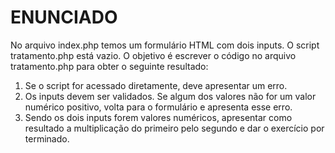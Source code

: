 # ENUNCIADO
No arquivo index.php temos um formulário HTML com dois inputs.
O script tratamento.php está vazio.
O objetivo é escrever o código no arquivo tratamento.php para
obter o seguinte resultado:

1. Se o script for acessado diretamente, deve apresentar um erro.
2. Os inputs devem ser validados. Se algum dos valores não for um
valor numérico positivo, volta para o formulário e apresenta esse erro.
3. Sendo os dois inputs forem valores numéricos, apresentar como resultado
a multiplicação do primeiro pelo segundo e dar o exercício por terminado.